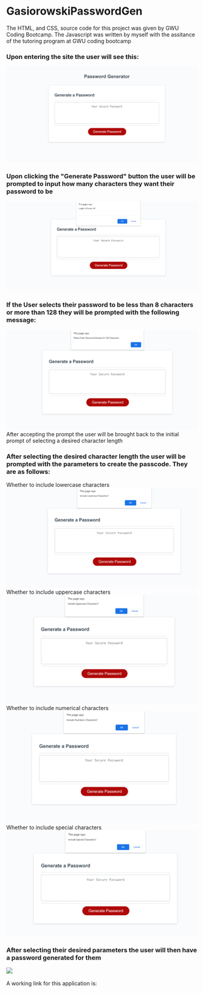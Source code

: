 # GasiorowskiPasswordGen
The HTML, and CSS, source code for this project was given by GWU Coding Bootcamp. The Javascript was written by myself with the assitance of the tutoring program at GWU coding bootcamp
### Upon entering the site the user will see this:
![](./Assets/rmeimg/PassGenstart.png)
### Upon clicking the "Generate Password" button the user will be prompted to input how many characters they want their password to be
![](./Assets/rmeimg/PassGenP1.png)
### If the User selects their password to be less than 8 characters or more than 128 they will be prompted with the following message:
![](./Assets/rmeimg/PassGenP2.png)
After accepting the prompt the user will be brought back to the initial prompt of selecting a desired character length
### After selecting the desired character length the user will be prompted with the parameters to create the passcode. They are as follows:
Whether to include lowercase characters
![](./Assets/rmeimg/PassGenP3.png)
Whether to include uppercase characters
![](./Assets/rmeimg/PassGenP4.png)
Whether to include numerical characters
![](./Assets/rmeimg/PassGenP5.png)
Whether to include special characters
![](./Assets/rmeimg/PassGenP6.png)
### After selecting their desired parameters the user will then have a password generated for them
![](.Assets/rmeimg/PassGenDone.png)

A working link for this application is:
